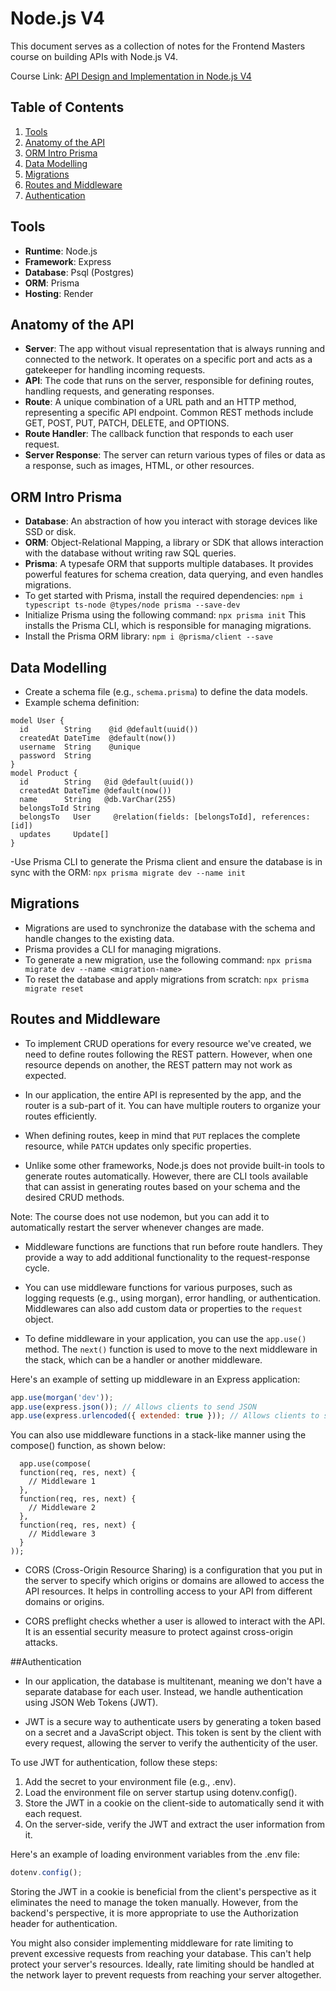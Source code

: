 # Node.js V4

This document serves as a collection of notes for the Frontend Masters course on building APIs with Node.js V4.

Course Link: [API Design and Implementation in Node.js V4](https://hendrixer.github.io/API-design-v4/)

## Table of Contents

1. [Tools](#tools)
2. [Anatomy of the API](#anatomy-of-the-api)
3. [ORM Intro Prisma](#orm-intro-prisma)
4. [Data Modelling](#data-modelling)
5. [Migrations](#migrations)
6. [Routes and Middleware](#routes-and-middleware)
7. [Authentication](#authentication)

## Tools

- **Runtime**: Node.js
- **Framework**: Express
- **Database**: Psql (Postgres)
- **ORM**: Prisma
- **Hosting**: Render

## Anatomy of the API

- **Server**: The app without visual representation that is always running and connected to the network. It operates on a specific port and acts as a gatekeeper for handling incoming requests.
- **API**: The code that runs on the server, responsible for defining routes, handling requests, and generating responses.
- **Route**: A unique combination of a URL path and an HTTP method, representing a specific API endpoint. Common REST methods include GET, POST, PUT, PATCH, DELETE, and OPTIONS.
- **Route Handler**: The callback function that responds to each user request.
- **Server Response**: The server can return various types of files or data as a response, such as images, HTML, or other resources.

## ORM Intro Prisma

- **Database**: An abstraction of how you interact with storage devices like SSD or disk.
- **ORM**: Object-Relational Mapping, a library or SDK that allows interaction with the database without writing raw SQL queries.
- **Prisma**: A typesafe ORM that supports multiple databases. It provides powerful features for schema creation, data querying, and even handles migrations.
- To get started with Prisma, install the required dependencies:
`npm i typescript ts-node @types/node prisma --save-dev`
- Initialize Prisma using the following command:
`npx prisma init`
This installs the Prisma CLI, which is responsible for managing migrations.
- Install the Prisma ORM library:
`npm i @prisma/client --save`

## Data Modelling

- Create a schema file (e.g., `schema.prisma`) to define the data models.
- Example schema definition:
```prisma
model User {
  id        String    @id @default(uuid())
  createdAt DateTime  @default(now())
  username  String    @unique
  password  String
}
model Product {
  id        String   @id @default(uuid())
  createdAt DateTime @default(now())
  name      String   @db.VarChar(255)
  belongsToId String
  belongsTo   User     @relation(fields: [belongsToId], references: [id])
  updates     Update[]
}
```

-Use Prisma CLI to generate the Prisma client and ensure the database is in sync with the ORM:
`npx prisma migrate dev --name init`

## Migrations
- Migrations are used to synchronize the database with the schema and handle changes to the existing data.
- Prisma provides a CLI for managing migrations.
- To generate a new migration, use the following command:
`npx prisma migrate dev --name <migration-name>`
- To reset the database and apply migrations from scratch:
`npx prisma migrate reset`

## Routes and Middleware

- To implement CRUD operations for every resource we've created, we need to define routes following the REST pattern. However, when one resource depends on another, the REST pattern may not work as expected.

- In our application, the entire API is represented by the app, and the router is a sub-part of it. You can have multiple routers to organize your routes efficiently.

- When defining routes, keep in mind that `PUT` replaces the complete resource, while `PATCH` updates only specific properties.

- Unlike some other frameworks, Node.js does not provide built-in tools to generate routes automatically. However, there are CLI tools available that can assist in generating routes based on your schema and the desired CRUD methods.

Note: The course does not use nodemon, but you can add it to automatically restart the server whenever changes are made.

- Middleware functions are functions that run before route handlers. They provide a way to add additional functionality to the request-response cycle.

- You can use middleware functions for various purposes, such as logging requests (e.g., using morgan), error handling, or authentication. Middlewares can also add custom data or properties to the `request` object.

- To define middleware in your application, you can use the `app.use()` method. The `next()` function is used to move to the next middleware in the stack, which can be a handler or another middleware.

Here's an example of setting up middleware in an Express application:

```javascript
app.use(morgan('dev'));
app.use(express.json()); // Allows clients to send JSON
app.use(express.urlencoded({ extended: true })); // Allows clients to send a query string like 'google.com?a=1&thing=otherthing'
```

You can also use middleware functions in a stack-like manner using the compose() function, as shown below:
```node
  app.use(compose(
  function(req, res, next) {
    // Middleware 1
  },
  function(req, res, next) {
    // Middleware 2
  },
  function(req, res, next) {
    // Middleware 3
  }
));
```

- CORS (Cross-Origin Resource Sharing) is a configuration that you put in the server to specify which origins or domains are allowed to access the API resources. It helps in controlling access to your API from different domains or origins.

- CORS preflight checks whether a user is allowed to interact with the API. It is an essential security measure to protect against cross-origin attacks.


##Authentication

- In our application, the database is multitenant, meaning we don't have a separate database for each user. Instead, we handle authentication using JSON Web Tokens (JWT).

- JWT is a secure way to authenticate users by generating a token based on a secret and a JavaScript object. This token is sent by the client with every request, allowing the server to verify the authenticity of the user.

To use JWT for authentication, follow these steps:

1. Add the secret to your environment file (e.g., .env).
2. Load the environment file on server startup using dotenv.config().
3. Store the JWT in a cookie on the client-side to automatically send it with each request.
4. On the server-side, verify the JWT and extract the user information from it.

Here's an example of loading environment variables from the .env file:

```javascript
dotenv.config();
```

Storing the JWT in a cookie is beneficial from the client's perspective as it eliminates the need to manage the token manually. However, from the backend's perspective, it is more appropriate to use the Authorization header for authentication.

You might also consider implementing middleware for rate limiting to prevent excessive requests from reaching your database. This can't help protect your server's resources. Ideally, rate limiting should be handled at the network layer to prevent requests from reaching your server altogether.



